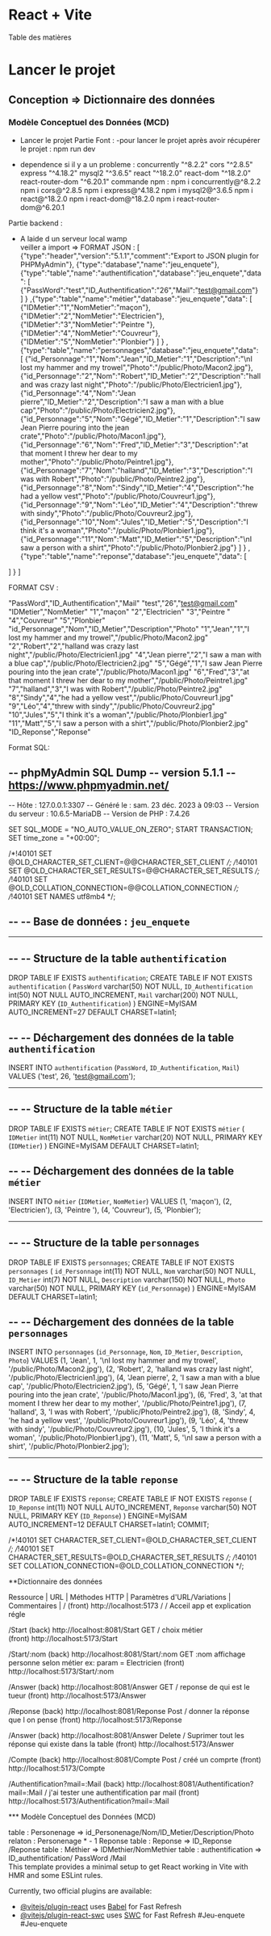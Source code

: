 # React + Vite
Table des matières
# Lancer le projet 
## Conception => Dictionnaire des données
### Modèle Conceptuel des Données (MCD)

* Lancer le projet
  Partie Font :
-pour lancer le projet après avoir récupérer le projet :
npm run dev
- dependence si il y a un probleme :
concurrently "^8.2.2"
cors "^2.8.5"
express "^4.18.2"
mysql2 "^3.6.5"
react "^18.2.0"
react-dom "^18.2.0"
react-router-dom "^6.20.1"
commande npm :
npm i concurrently@^8.2.2
npm i cors@^2.8.5
npm i express@^4.18.2
npm i mysql2@^3.6.5
npm i react@^18.2.0
npm i react-dom@^18.2.0
npm i react-router-dom@^6.20.1

Partie backend :
- A laide d un serveur local wamp  
veiller a import =>
FORMAT JSON : 
[
{"type":"header","version":"5.1.1","comment":"Export to JSON plugin for PHPMyAdmin"},
{"type":"database","name":"jeu_enquete"},
{"type":"table","name":"authentification","database":"jeu_enquete","data":
[
{"PassWord":"test","ID_Authentification":"26","Mail":"test@gmail.com"}
]
}
,{"type":"table","name":"métier","database":"jeu_enquete","data":
[
{"IDMetier":"1","NomMetier":"maçon"},
{"IDMetier":"2","NomMetier":"Electricien"},
{"IDMetier":"3","NomMetier":"Peintre "},
{"IDMetier":"4","NomMetier":"Couvreur"},
{"IDMetier":"5","NomMetier":"Plonbier"}
]
}
,{"type":"table","name":"personnages","database":"jeu_enquete","data":
[
{"id_Personnage":"1","Nom":"Jean","ID_Metier":"1","Description":"\nI lost my hammer and my trowel","Photo":"\/public\/Photo\/Macon2.jpg"},
{"id_Personnage":"2","Nom":"Robert","ID_Metier":"2","Description":"halland was crazy last night","Photo":"\/public\/Photo\/Electricien1.jpg"},
{"id_Personnage":"4","Nom":"Jean pierre","ID_Metier":"2","Description":"I saw a man with a blue cap","Photo":"\/public\/Photo\/Electricien2.jpg"},
{"id_Personnage":"5","Nom":"Gégé","ID_Metier":"1","Description":"I saw Jean Pierre pouring into the jean crate","Photo":"\/public\/Photo\/Macon1.jpg"},
{"id_Personnage":"6","Nom":"Fred","ID_Metier":"3","Description":"at that moment I threw her dear to my mother","Photo":"\/public\/Photo\/Peintre1.jpg"},
{"id_Personnage":"7","Nom":"halland","ID_Metier":"3","Description":"I was with Robert","Photo":"\/public\/Photo\/Peintre2.jpg"},
{"id_Personnage":"8","Nom":"Sindy","ID_Metier":"4","Description":"he had a yellow vest","Photo":"\/public\/Photo\/Couvreur1.jpg"},
{"id_Personnage":"9","Nom":"Léo","ID_Metier":"4","Description":"threw with sindy","Photo":"\/public\/Photo\/Couvreur2.jpg"},
{"id_Personnage":"10","Nom":"Jules","ID_Metier":"5","Description":"I think it's a woman","Photo":"\/public\/Photo\/Plonbier1.jpg"},
{"id_Personnage":"11","Nom":"Matt","ID_Metier":"5","Description":"\nI saw a person with a shirt","Photo":"\/public\/Photo\/Plonbier2.jpg"}
]
}
,{"type":"table","name":"reponse","database":"jeu_enquete","data":
[

]
}
]

FORMAT CSV :

"PassWord","ID_Authentification","Mail"
"test","26","test@gmail.com"
"IDMetier","NomMetier"
"1","maçon"
"2","Electricien"
"3","Peintre "
"4","Couvreur"
"5","Plonbier"
"id_Personnage","Nom","ID_Metier","Description","Photo"
"1","Jean","1","I lost my hammer and my trowel","/public/Photo/Macon2.jpg"
"2","Robert","2","halland was crazy last night","/public/Photo/Electricien1.jpg"
"4","Jean pierre","2","I saw a man with a blue cap","/public/Photo/Electricien2.jpg"
"5","Gégé","1","I saw Jean Pierre pouring into the jean crate","/public/Photo/Macon1.jpg"
"6","Fred","3","at that moment I threw her dear to my mother","/public/Photo/Peintre1.jpg"
"7","halland","3","I was with Robert","/public/Photo/Peintre2.jpg"
"8","Sindy","4","he had a yellow vest","/public/Photo/Couvreur1.jpg"
"9","Léo","4","threw with sindy","/public/Photo/Couvreur2.jpg"
"10","Jules","5","I think it's a woman","/public/Photo/Plonbier1.jpg"
"11","Matt","5","I saw a person with a shirt","/public/Photo/Plonbier2.jpg"
"ID_Reponse","Reponse"

Format SQL:

-- phpMyAdmin SQL Dump
-- version 5.1.1
-- https://www.phpmyadmin.net/
--
-- Hôte : 127.0.0.1:3307
-- Généré le : sam. 23 déc. 2023 à 09:03
-- Version du serveur : 10.6.5-MariaDB
-- Version de PHP : 7.4.26

SET SQL_MODE = "NO_AUTO_VALUE_ON_ZERO";
START TRANSACTION;
SET time_zone = "+00:00";


/*!40101 SET @OLD_CHARACTER_SET_CLIENT=@@CHARACTER_SET_CLIENT */;
/*!40101 SET @OLD_CHARACTER_SET_RESULTS=@@CHARACTER_SET_RESULTS */;
/*!40101 SET @OLD_COLLATION_CONNECTION=@@COLLATION_CONNECTION */;
/*!40101 SET NAMES utf8mb4 */;

--
-- Base de données : `jeu_enquete`
--

-- --------------------------------------------------------

--
-- Structure de la table `authentification`
--

DROP TABLE IF EXISTS `authentification`;
CREATE TABLE IF NOT EXISTS `authentification` (
  `PassWord` varchar(50) NOT NULL,
  `ID_Authentification` int(50) NOT NULL AUTO_INCREMENT,
  `Mail` varchar(200) NOT NULL,
  PRIMARY KEY (`ID_Authentification`)
) ENGINE=MyISAM AUTO_INCREMENT=27 DEFAULT CHARSET=latin1;

--
-- Déchargement des données de la table `authentification`
--

INSERT INTO `authentification` (`PassWord`, `ID_Authentification`, `Mail`) VALUES
('test', 26, 'test@gmail.com');

-- --------------------------------------------------------

--
-- Structure de la table `métier`
--

DROP TABLE IF EXISTS `métier`;
CREATE TABLE IF NOT EXISTS `métier` (
  `IDMetier` int(11) NOT NULL,
  `NomMetier` varchar(20) NOT NULL,
  PRIMARY KEY (`IDMetier`)
) ENGINE=MyISAM DEFAULT CHARSET=latin1;

--
-- Déchargement des données de la table `métier`
--

INSERT INTO `métier` (`IDMetier`, `NomMetier`) VALUES
(1, 'maçon'),
(2, 'Electricien'),
(3, 'Peintre '),
(4, 'Couvreur'),
(5, 'Plonbier');

-- --------------------------------------------------------

--
-- Structure de la table `personnages`
--

DROP TABLE IF EXISTS `personnages`;
CREATE TABLE IF NOT EXISTS `personnages` (
  `id_Personnage` int(11) NOT NULL,
  `Nom` varchar(50) NOT NULL,
  `ID_Metier` int(7) NOT NULL,
  `Description` varchar(150) NOT NULL,
  `Photo` varchar(50) NOT NULL,
  PRIMARY KEY (`id_Personnage`)
) ENGINE=MyISAM DEFAULT CHARSET=latin1;

--
-- Déchargement des données de la table `personnages`
--

INSERT INTO `personnages` (`id_Personnage`, `Nom`, `ID_Metier`, `Description`, `Photo`) VALUES
(1, 'Jean', 1, '\nI lost my hammer and my trowel', '/public/Photo/Macon2.jpg'),
(2, 'Robert', 2, 'halland was crazy last night', '/public/Photo/Electricien1.jpg'),
(4, 'Jean pierre', 2, 'I saw a man with a blue cap', '/public/Photo/Electricien2.jpg'),
(5, 'Gégé', 1, 'I saw Jean Pierre pouring into the jean crate', '/public/Photo/Macon1.jpg'),
(6, 'Fred', 3, 'at that moment I threw her dear to my mother', '/public/Photo/Peintre1.jpg'),
(7, 'halland', 3, 'I was with Robert', '/public/Photo/Peintre2.jpg'),
(8, 'Sindy', 4, 'he had a yellow vest', '/public/Photo/Couvreur1.jpg'),
(9, 'Léo', 4, 'threw with sindy', '/public/Photo/Couvreur2.jpg'),
(10, 'Jules', 5, 'I think it\'s a woman', '/public/Photo/Plonbier1.jpg'),
(11, 'Matt', 5, '\nI saw a person with a shirt', '/public/Photo/Plonbier2.jpg');

-- --------------------------------------------------------

--
-- Structure de la table `reponse`
--

DROP TABLE IF EXISTS `reponse`;
CREATE TABLE IF NOT EXISTS `reponse` (
  `ID_Reponse` int(11) NOT NULL AUTO_INCREMENT,
  `Reponse` varchar(50) NOT NULL,
  PRIMARY KEY (`ID_Reponse`)
) ENGINE=MyISAM AUTO_INCREMENT=12 DEFAULT CHARSET=latin1;
COMMIT;

/*!40101 SET CHARACTER_SET_CLIENT=@OLD_CHARACTER_SET_CLIENT */;
/*!40101 SET CHARACTER_SET_RESULTS=@OLD_CHARACTER_SET_RESULTS */;
/*!40101 SET COLLATION_CONNECTION=@OLD_COLLATION_CONNECTION */;

 **Dictionnaire des données

Ressource            |		URL	                              |	 Méthodes HTTP   |	     Paramètres d'URL/Variations	  |	                              Commentaires                    |	
/                      (front) http://localhost:5173                 /                            /                      Acceil app et explication régle

/Start                 (back) http://localhost:8081/Start           GET                            /                       choix métier              
                       (front) http://localhost:5173/Start
             
/Start/:nom            (back) http://localhost:8081/Start/:nom      GET                          :nom                    affichage personne selon métier ex: param = Electricien
                       (front) http://localhost:5173/Start/:nom 

/Answer                (back) http://localhost:8081/Answer          GET                           /                        reponse de qui est le tueur 
                       (front) http://localhost:5173/Answer
             
/Reponse               (back) http://localhost:8081/Reponse         Post                          /                         donner la réponse que l on pense 
                       (front) http://localhost:5173/Reponse 
                       
/Answer                (back) http://localhost:8081/Answer         Delete                         /                         Suprimer tout les réponse qui existe dans la table 
                       (front) http://localhost:5173/Answer

/Compte                (back) http://localhost:8081/Compte         Post                           /                           créé un comprte
                       (front) http://localhost:5173/Compte
                         
/Authentification?mail=:Mail    (back) http://localhost:8081/Authentification?mail=:Mail          /                           j'ai tester une authentification par mail 
                                 (front) http://localhost:5173/Authentification?mail=:Mail

*** Modèle Conceptuel des Données (MCD) 

 table : Personenage => id_Personenage/Nom/ID_Metier/Description/Photo
 relaton : Personenage *  - 1 Reponse
 table : Reponse  =>     ID_Reponse /Reponse
 table : Méthier =>      IDMethier/NomMethier
 table : authentification => ID_authentification/ PassWord /Mail                        
This template provides a minimal setup to get React working in Vite with HMR and some ESLint rules.

Currently, two official plugins are available:

- [@vitejs/plugin-react](https://github.com/vitejs/vite-plugin-react/blob/main/packages/plugin-react/README.md) uses [Babel](https://babeljs.io/) for Fast Refresh
- [@vitejs/plugin-react-swc](https://github.com/vitejs/vite-plugin-react-swc) uses [SWC](https://swc.rs/) for Fast Refresh
# J e u - e n q u e t e 
 
 # J e u - e n q u e t e 
 
 
